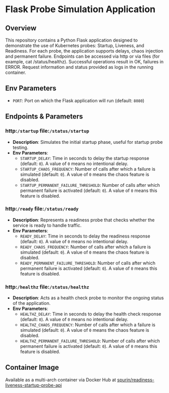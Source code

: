 # Flask Probe Simulation Application

## Overview

This repository contains a Python Flask application designed to demonstrate the use of Kubernetes probes: Startup, Liveness, and Readiness. For each probe, the application supports delays, chaos injection and permanent failure. Endpoints can be accessed via http or via files (for example, cat /status/healthz). Successful operations result in OK, failures in ERROR. Request information and status provided as logs in the running container.

## Env Parameters

- `PORT`: Port on which the Flask application will run (default: `8080`)

## Endpoints & Parameters

### http:`/startup` file:`/status/startup`

- **Description**: Simulates the initial startup phase, useful for startup probe testing.
- **Env Parameters**:
  - `STARTUP_DELAY`: Time in seconds to delay the startup response (default: `0`). A value of `0` means no intentional delay.
  - `STARTUP_CHAOS_FREQUENCY`: Number of calls after which a failure is simulated (default: `0`). A value of `0` means the chaos feature is disabled.
  - `STARTUP_PERMANENT_FAILURE_THRESHOLD`: Number of calls after which permanent failure is activated (default: `0`). A value of `0` means this feature is disabled.

### http:`/ready` file:`/status/ready`

- **Description**: Represents a readiness probe that checks whether the service is ready to handle traffic.
- **Env Parameters**:
  - `READY_DELAY`: Time in seconds to delay the readiness response (default: `0`). A value of `0` means no intentional delay.
  - `READY_CHAOS_FREQUENCY`: Number of calls after which a failure is simulated (default: `0`). A value of `0` means the chaos feature is disabled.
  - `READY_PERMANENT_FAILURE_THRESHOLD`: Number of calls after which permanent failure is activated (default: `0`). A value of `0` means this feature is disabled.

### http:`/healthz` file:`/status/healthz`

- **Description**: Acts as a health check probe to monitor the ongoing status of the application.
- **Env Parameters**:
  - `HEALTHZ_DELAY`: Time in seconds to delay the health check response (default: `0`). A value of `0` means no intentional delay.
  - `HEALTHZ_CHAOS_FREQUENCY`: Number of calls after which a failure is simulated (default: `0`). A value of `0` means the chaos feature is disabled.
  - `HEALTHZ_PERMANENT_FAILURE_THRESHOLD`: Number of calls after which permanent failure is activated (default: `0`). A value of `0` means this feature is disabled.

## Container Image

Available as a multi-arch container via Docker Hub at [spurin/readiness-liveness-startup-probe-api](https://hub.docker.com/r/spurin/readiness-liveness-startup-probe-api)

